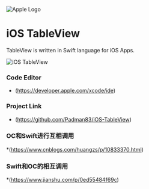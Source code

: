 ![Apple Logo](https://user-images.githubusercontent.com/45048950/73131198-bca1e580-4041-11ea-8f8d-ebfd844f0e64.png) 

# iOS TableView

TableView is written in Swift language for iOS Apps.

![iOS TableView](https://user-images.githubusercontent.com/45048950/74168198-5386b880-4c64-11ea-8687-7be9f04818f0.gif)

### Code Editor

* (https://developer.apple.com/xcode/ide)

### Project Link

* (https://github.com/Padman83/iOS-TableView)



### OC和Swift进行互相调用
*(https://www.cnblogs.com/huangzs/p/10833370.html)

### Swift和OC的相互调用
*(https://www.jianshu.com/p/0ed55484f69c)

